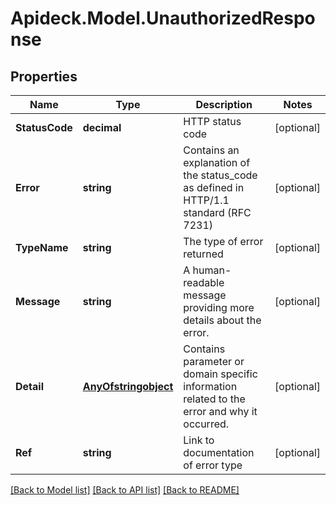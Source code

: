 # Apideck.Model.UnauthorizedResponse

## Properties

Name | Type | Description | Notes
------------ | ------------- | ------------- | -------------
**StatusCode** | **decimal** | HTTP status code | [optional] 
**Error** | **string** | Contains an explanation of the status_code as defined in HTTP/1.1 standard (RFC 7231) | [optional] 
**TypeName** | **string** | The type of error returned | [optional] 
**Message** | **string** | A human-readable message providing more details about the error. | [optional] 
**Detail** | [**AnyOfstringobject**](AnyOfstringobject.md) | Contains parameter or domain specific information related to the error and why it occurred. | [optional] 
**Ref** | **string** | Link to documentation of error type | [optional] 

[[Back to Model list]](../README.md#documentation-for-models) [[Back to API list]](../README.md#documentation-for-api-endpoints) [[Back to README]](../README.md)

